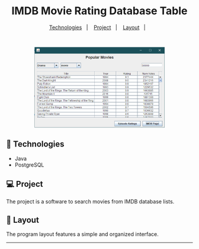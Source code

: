 <h1 align="center"> IMDB Movie Rating Database Table</h1>

<p align="center">
  <a href="#-technologies">Technologies</a>&nbsp;&nbsp;&nbsp;|&nbsp;&nbsp;&nbsp;
  <a href="#-project">Project</a>&nbsp;&nbsp;&nbsp;|&nbsp;&nbsp;&nbsp;
  <a href="#-layout">Layout</a>&nbsp;&nbsp;&nbsp;|&nbsp;&nbsp;&nbsp;
</p>

<br>

<p align="center">
  <img alt="program screen " src="imdb-movies-table.PNG" width="70%">
</p>

## 🚀 Technologies

- Java
- PostgreSQL

## 💻 Project

The project is a software to search movies from IMDB database lists.

## 🔖 Layout

The program layout features a simple and organized interface.

---
